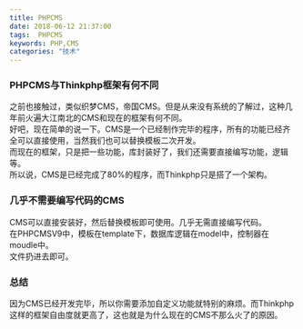 ```yaml
---
title: PHPCMS
date: 2018-06-12 21:37:00
tags:  PHPCMS
keywords: PHP,CMS
categories: "技术"
---
```

### PHPCMS与Thinkphp框架有何不同
之前也接触过，类似织梦CMS，帝国CMS。但是从来没有系统的了解过，这种几年前火遍大江南北的CMS和现在的框架有何不同。  
好吧，现在简单的说一下。CMS是一个已经制作完毕的程序，所有的功能已经齐全可以直接使用，当然我们也可以替换模板二次开发。  
而现在的框架，只是把一些功能，库封装好了，我们还需要直接编写功能，逻辑等。  
所以说，CMS是已经完成了80%的程序，而Thinkphp只是搭了一个架构。  
<!--more-->
### 几乎不需要编写代码的CMS
CMS可以直接安装好，然后替换模板即可使用。几乎无需直接编写代码。  
在PHPCMSV9中，模板在template下，数据库逻辑在model中，控制器在moudle中。  
文件扔进去即可。
### 总结
因为CMS已经开发完毕，所以你需要添加自定义功能就特别的麻烦。而Thinkphp这样的框架自由度就更高了，这也就是为什么现在的CMS不那么火了的原因。